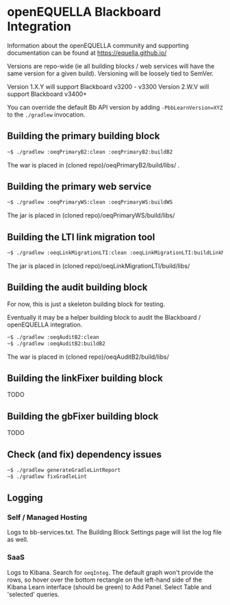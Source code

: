 # openEQUELLA Blackboard Integration

Information about the openEQUELLA community and supporting documentation can be found at https://equella.github.io/

Versions are repo-wide (ie all building blocks / web services will have the same version for a given build).  Versioning will be loosely tied to SemVer.

Version 1.X.Y will support Blackboard v3200 - v3300
Version 2.W.V will support Blackboard v3400+

You can override the default Bb API version by adding `-PbbLearnVersion=XYZ` to the `./gradlew` invocation.

## Building the primary building block
```bash
~$ ./gradlew :oeqPrimaryB2:clean :oeqPrimaryB2:buildB2
```
The war is placed in (cloned repo)/oeqPrimaryB2/build/libs/ .

## Building the primary web service
```bash
~$ ./gradlew :oeqPrimaryWS:clean :oeqPrimaryWS:buildWS
```
The jar is placed in (cloned repo)/oeqPrimaryWS/build/libs/


## Building the LTI link migration tool
```bash
~$ ./gradlew :oeqLinkMigrationLTI:clean :oeqLinkMigrationLTI:buildLinkMigration
```
The jar is placed in (cloned repo)/oeqLinkMigrationLTI/build/libs/

## Building the audit building block
For now, this is just a skeleton building block for testing.

Eventually it may be a helper building block to audit the Blackboard / openEQUELLA integration.

```bash
~$ ./gradlew :oeqAuditB2:clean
~$ ./gradlew :oeqAuditB2:buildB2
```
The war is placed in (cloned repo)/oeqAuditB2/build/libs/

## Building the linkFixer building block
TODO

## Building the gbFixer building block
TODO

## Check (and fix) dependency issues
```bash
~$ ./gradlew generateGradleLintReport
~$ ./gradlew fixGradleLint
```

## Logging
### Self / Managed Hosting
Logs to bb-services.txt.  The Building Block Settings page will list the log file as well.

### SaaS
Logs to Kibana.  Search for `oeqInteg`.  The default graph won't provide the rows, so hover over the bottom rectangle on the left-hand side of the Kibana Learn interface (should be green) to Add Panel.  Select Table and 'selected' queries.
